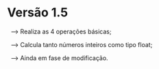 # Versão 1.5


&nbsp;
--> Realiza as 4 operações básicas;


&nbsp;
--> Calcula tanto números inteiros como tipo float;


&nbsp;
--> Ainda em fase de modificação.
